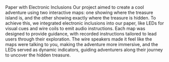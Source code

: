Paper with Electronic Inclusions
Our project aimed to create a cool adventure using two interactive maps: one showing where the treasure island is, and the other showing exactly where the treasure is hidden. To achieve this, we integrated electronic inclusions into our paper, like LEDs for visual cues and wire coils to emit audio instructions. Each map was designed to provide guidance, with recorded instructions tailored to lead users through their exploration. The wire speakers made it feel like the maps were talking to you, making the adventure more immersive, and the LEDs served as dynamic indicators, guiding adventurers along their journey to uncover the hidden treasure.

